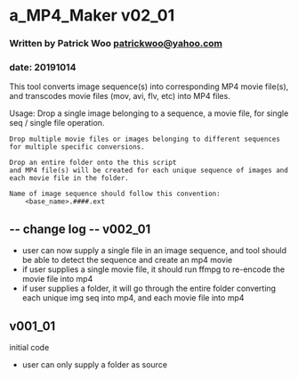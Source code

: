# a_MP4_Maker v02_01
### Written by Patrick Woo patrickwoo@yahoo.com
### date: 20191014

This tool converts image sequence(s) into corresponding MP4 movie file(s), 
and transcodes movie files (mov, avi, flv, etc) into MP4 files.

Usage:
    Drop a single image belonging to a sequence, a movie file, for single seq / single file operation.
    
    Drop multiple movie files or images belonging to different sequences for multiple specific conversions.

    Drop an entire folder onto the this script 
    and MP4 file(s) will be created for each unique sequence of images and each movie file in the folder.

    Name of image sequence should follow this convention:
        <base_name>.####.ext


-- change log --
v002_01
-------
- user can now supply a single file in an image sequence, and tool should be able to detect the sequence and create an mp4 movie
- if user supplies a single movie file, it should run ffmpg to re-encode the movie file into mp4
- if user supplies a folder, it will go through the entire folder converting each unique img seq into mp4, and each movie file into mp4

v001_01
-------
initial code
- user can only supply a folder as source
